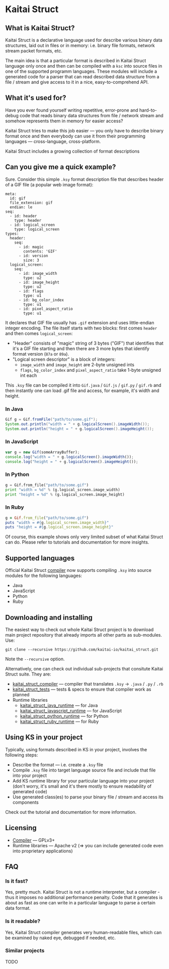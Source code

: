 # Kaitai Struct

## What is Kaitai Struct?

Kaitai Struct is a declarative language used for describe various
binary data structures, laid out in files or in memory: i.e. binary
file formats, network stream packet formats, etc.

The main idea is that a particular format is described in Kaitai
Struct language only once and then can be compiled with a `ksc` into
source files in one of the supported programm languages. These modules
will include a generated code for a parser that can read described
data structure from a file / stream and give access to it in a nice,
easy-to-comprehend API.

## What it's used for?

Have you ever found yourself writing repetitive, error-prone and
hard-to-debug code that reads binary data structures from file /
network stream and somehow represents them in memory for easier
access?

Kaitai Struct tries to make this job easier — you only have to
describe binary format once and then everybody can use it from their
programming languages — cross-language, cross-platform.

Kaitai Struct includes a growing collection of format descriptions

## Can you give me a quick example?

Sure. Consider this simple `.ksy` format description file that
describes header of a GIF file (a popular web image format):

```
meta:
  id: gif
  file_extension: gif
  endian: le
seq:
  - id: header
    type: header
  - id: logical_screen
    type: logical_screen
types:
  header:
    seq:
      - id: magic
        contents: 'GIF'
      - id: version
        size: 3
  logical_screen:
    seq:
      - id: image_width
        type: u2
      - id: image_height
        type: u2
      - id: flags
        type: u1
      - id: bg_color_index
        type: u1
      - id: pixel_aspect_ratio
        type: u1
```

It declares that GIF file usually has `.gif` extension and uses
little-endian integer encoding. The file itself starts with two
blocks: first comes `header` and then comes `logical_screen`:

* "Header" consists of "magic" string of 3 bytes ("GIF") that
  identifies that it's a GIF file starting and then there are 3 more
  bytes that identify format version (`87a` or `89a`).
* "Logical screen descriptor" is a block of integers:
  * `image_width` and `image_height` are 2-byte unsigned ints
  * `flags`, `bg_color_index` and `pixel_aspect_ratio` take 1-byte
    unsigned int each

This `.ksy` file can be compiled it into `Gif.java` / `Gif.js` /
`gif.py` / `gif.rb` and then instantly one can load .gif file and
access, for example, it's width and height.

### In Java

```java
Gif g = Gif.fromFile("path/to/some.gif");
System.out.println("width = " + g.logicalScreen().imageWidth());
System.out.println("height = " + g.logicalScreen().imageHeight());
```

### In JavaScript

```javascript
var g = new Gif(someArrayBuffer);
console.log("width = " + g.logicalScreen().imageWidth());
console.log("height = " + g.logicalScreen().imageHeight());
```

### In Python

```python
g = Gif.from_file("path/to/some.gif")
print "width = %d" % (g.logical_screen.image_width)
print "height = %d" % (g.logical_screen.image_height)
```

### In Ruby

```ruby
g = Gif.from_file("path/to/some.gif")
puts "width = #{g.logical_screen.image_width}"
puts "height = #{g.logical_screen.image_height}"
```

Of course, this example shows only very limited subset of what Kaitai
Struct can do. Please refer to tutorials and documentation for more
insights.

## Supported languages

Official Kaitai Struct [compiler] now supports compiling `.ksy` into
source modules for the following languages:

* Java
* JavaScript
* Python
* Ruby

## Downloading and installing

The easiest way to check out whole Kaitai Struct project is to
download main project repository that already imports all other parts
as sub-modules. Use:

    git clone --recursive https://github.com/kaitai-io/kaitai_struct.git

Note the `--recursive` option.

Alternatively, one can check out individual sub-projects that
consitute Kaitai Struct suite. They are:

* [kaitai_struct_compiler](https://github.com/kaitai-io/kaitai_struct_compiler) — compiler that translates `.ksy` → `.java` / `.py` / `.rb`
* [kaitai_struct_tests](https://github.com/kaitai-io/kaitai_struct_tests) — tests & specs to ensure that compiler work as planned
* Runtime libraries 
  * [kaitai_struct_java_runtime](https://github.com/kaitai-io/kaitai_struct_java_runtime) — for Java
  * [kaitai_struct_javascript_runtime](https://github.com/kaitai-io/kaitai_struct_javascript_runtime) — for JavaScript
  * [kaitai_struct_python_runtime](https://github.com/kaitai-io/kaitai_struct_python_runtime) — for Python
  * [kaitai_struct_ruby_runtime](https://github.com/kaitai-io/kaitai_struct_ruby_runtime) — for Ruby

## Using KS in your project

Typically, using formats described in KS in your project, involves the
following steps:

* Describe the format — i.e. create a `.ksy` file
* Compile `.ksy` file into target language source file and include
  that file into your project
* Add KS runtime library for your particular language into your
  project (don't worry, it's small and it's there mostly to ensure
  readability of generated code)
* Use generated class(es) to parse your binary file / stream and
  access its components

Check out the tutorial and documentation for more information.

## Licensing

* [Compiler] — GPLv3+
* Runtime libraries — Apache v2 (=> you can include generated code
  even into proprietary applications)

## FAQ

### Is it fast?

Yes, pretty much. Kaitai Struct is not a runtime interpreter, but a
compiler - thus it imposes no additional performance penalty. Code
that it generates is about as fast as one can write in a particular
language to parse a certain data format.

### Is it readable?

Yes, Kaitai Struct compiler generates very human-readable files, which
can be examined by naked eye, debugged if needed, etc.

### Similar projects

TODO

[compiler]: https://github.com/kaitai-io/kaitai_struct_compiler
